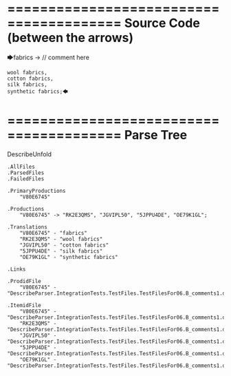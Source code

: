 ========================================
Source Code (between the arrows)
========================================

🡆fabrics -> // comment here

    wool fabrics,
    cotton fabrics,
    silk fabrics,
    synthetic fabrics;🡄

========================================
Parse Tree
========================================
DescribeUnfold

    .AllFiles
    .ParsedFiles
    .FailedFiles

    .PrimaryProductions
        "V80E6745" 

    .Productions
        "V80E6745" -> "RK2E3QMS", "JGVIPL50", "5JPPU4DE", "OE79K1GL";

    .Translations
        "V80E6745" - "fabrics"
        "RK2E3QMS" - "wool fabrics"
        "JGVIPL50" - "cotton fabrics"
        "5JPPU4DE" - "silk fabrics"
        "OE79K1GL" - "synthetic fabrics"

    .Links

    .ProdidFile
        "V80E6745" - "DescribeParser.IntegrationTests.TestFiles.TestFilesFor06.B_comments1.ds"

    .ItemidFile
        "V80E6745" - "DescribeParser.IntegrationTests.TestFiles.TestFilesFor06.B_comments1.ds"
        "RK2E3QMS" - "DescribeParser.IntegrationTests.TestFiles.TestFilesFor06.B_comments1.ds"
        "JGVIPL50" - "DescribeParser.IntegrationTests.TestFiles.TestFilesFor06.B_comments1.ds"
        "5JPPU4DE" - "DescribeParser.IntegrationTests.TestFiles.TestFilesFor06.B_comments1.ds"
        "OE79K1GL" - "DescribeParser.IntegrationTests.TestFiles.TestFilesFor06.B_comments1.ds"

